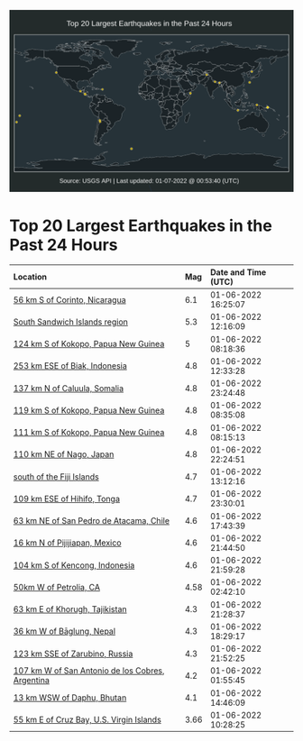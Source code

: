 ![Map](./map.png)

# Top 20 Largest Earthquakes in the Past 24 Hours

| Location | Mag | Date and Time (UTC) |
|:---|:---|:---|
| [56 km S of Corinto, Nicaragua](https://earthquake.usgs.gov/earthquakes/eventpage/us7000g9nb) | 6.1 | 01-06-2022 16:25:07 |
| [South Sandwich Islands region](https://earthquake.usgs.gov/earthquakes/eventpage/us7000g9j8) | 5.3 | 01-06-2022 12:16:09 |
| [124 km S of Kokopo, Papua New Guinea](https://earthquake.usgs.gov/earthquakes/eventpage/us7000g9hw) | 5 | 01-06-2022 08:18:36 |
| [253 km ESE of Biak, Indonesia](https://earthquake.usgs.gov/earthquakes/eventpage/us7000g9jg) | 4.8 | 01-06-2022 12:33:28 |
| [137 km N of Caluula, Somalia](https://earthquake.usgs.gov/earthquakes/eventpage/us7000g9rx) | 4.8 | 01-06-2022 23:24:48 |
| [119 km S of Kokopo, Papua New Guinea](https://earthquake.usgs.gov/earthquakes/eventpage/us7000g9hv) | 4.8 | 01-06-2022 08:35:08 |
| [111 km S of Kokopo, Papua New Guinea](https://earthquake.usgs.gov/earthquakes/eventpage/us7000g9hp) | 4.8 | 01-06-2022 08:15:13 |
| [110 km NE of Nago, Japan](https://earthquake.usgs.gov/earthquakes/eventpage/us7000g9rd) | 4.8 | 01-06-2022 22:24:51 |
| [south of the Fiji Islands](https://earthquake.usgs.gov/earthquakes/eventpage/us7000g9jp) | 4.7 | 01-06-2022 13:12:16 |
| [109 km ESE of Hihifo, Tonga](https://earthquake.usgs.gov/earthquakes/eventpage/us7000g9s2) | 4.7 | 01-06-2022 23:30:01 |
| [63 km NE of San Pedro de Atacama, Chile](https://earthquake.usgs.gov/earthquakes/eventpage/us7000g9pb) | 4.6 | 01-06-2022 17:43:39 |
| [16 km N of Pijijiapan, Mexico](https://earthquake.usgs.gov/earthquakes/eventpage/us7000g9qx) | 4.6 | 01-06-2022 21:44:50 |
| [104 km S of Kencong, Indonesia](https://earthquake.usgs.gov/earthquakes/eventpage/us7000g9r6) | 4.6 | 01-06-2022 21:59:28 |
| [50km W of Petrolia, CA](https://earthquake.usgs.gov/earthquakes/eventpage/nc73674251) | 4.58 | 01-06-2022 02:42:10 |
| [63 km E of Khorugh, Tajikistan](https://earthquake.usgs.gov/earthquakes/eventpage/us7000g9qn) | 4.3 | 01-06-2022 21:28:37 |
| [36 km W of Bāglung, Nepal](https://earthquake.usgs.gov/earthquakes/eventpage/us7000g9pj) | 4.3 | 01-06-2022 18:29:17 |
| [123 km SSE of Zarubino, Russia](https://earthquake.usgs.gov/earthquakes/eventpage/us7000g9qz) | 4.3 | 01-06-2022 21:52:25 |
| [107 km W of San Antonio de los Cobres, Argentina](https://earthquake.usgs.gov/earthquakes/eventpage/us7000g9g4) | 4.2 | 01-06-2022 01:55:45 |
| [13 km WSW of Daphu, Bhutan](https://earthquake.usgs.gov/earthquakes/eventpage/us7000g9qu) | 4.1 | 01-06-2022 14:46:09 |
| [55 km E of Cruz Bay, U.S. Virgin Islands](https://earthquake.usgs.gov/earthquakes/eventpage/pr2022006003) | 3.66 | 01-06-2022 10:28:25 |
